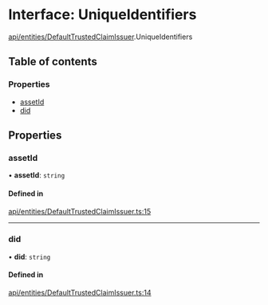 # Interface: UniqueIdentifiers

[api/entities/DefaultTrustedClaimIssuer](../wiki/api.entities.DefaultTrustedClaimIssuer).UniqueIdentifiers

## Table of contents

### Properties

- [assetId](../wiki/api.entities.DefaultTrustedClaimIssuer.UniqueIdentifiers#assetid)
- [did](../wiki/api.entities.DefaultTrustedClaimIssuer.UniqueIdentifiers#did)

## Properties

### assetId

• **assetId**: `string`

#### Defined in

[api/entities/DefaultTrustedClaimIssuer.ts:15](https://github.com/PolymeshAssociation/polymesh-sdk/blob/8a9e72221/src/api/entities/DefaultTrustedClaimIssuer.ts#L15)

___

### did

• **did**: `string`

#### Defined in

[api/entities/DefaultTrustedClaimIssuer.ts:14](https://github.com/PolymeshAssociation/polymesh-sdk/blob/8a9e72221/src/api/entities/DefaultTrustedClaimIssuer.ts#L14)
